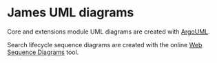 James UML diagrams
==================

Core and extensions module UML diagrams are created with [ArgoUML](http://sourceforge.net/projects/argouml/).

Search lifecycle sequence diagrams are created with the online [Web Sequence Diagrams](https://www.websequencediagrams.com) tool.